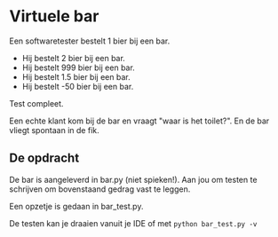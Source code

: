 # Virtuele bar

Een softwaretester bestelt 1 bier bij een bar.
- Hij bestelt 2 bier bij een bar.
- Hij bestelt 999 bier bij een bar.
- Hij bestelt 1.5 bier bij een bar.
- Hij bestelt -50 bier bij een bar.

Test compleet.

Een echte klant kom bij de bar en vraagt "waar is het toilet?". En de bar vliegt spontaan in de fik.

## De opdracht

De bar is aangeleverd in bar.py (niet spieken!). 
Aan jou om testen te schrijven om bovenstaand gedrag vast te leggen.

Een opzetje is gedaan in bar_test.py.

De testen kan je draaien vanuit je IDE of met `python bar_test.py -v`
